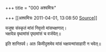 +++
title = "000 अश्वमित्रः"

+++
[[अश्वमित्रः	2011-04-01, 13:08:50 [Source](https://groups.google.com/g/samskrita/c/Pe7RccLbuoU)]]



यजुषा संस्कृतं मांसं निवृत्तो मांसभक्षणात्।  
भक्षयेन्न वृथामांसं पृष्ठमांसं च वर्जयेत्॥

इति शान्तिपर्व। अतः किमीदृशमेव मांसं भक्षयन्मांसाहारी न भवेत्॥  

